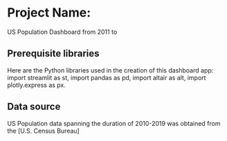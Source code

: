 # Project Name:
US Population Dashboard from 2011 to 

## Prerequisite libraries
Here are the Python libraries used in the creation of this dashboard app:
import streamlit as st,
import pandas as pd,
import altair as alt,
import plotly.express as px.

## Data source
US Population data spanning the duration of 2010-2019 was obtained from the [U.S. Census Bureau]
